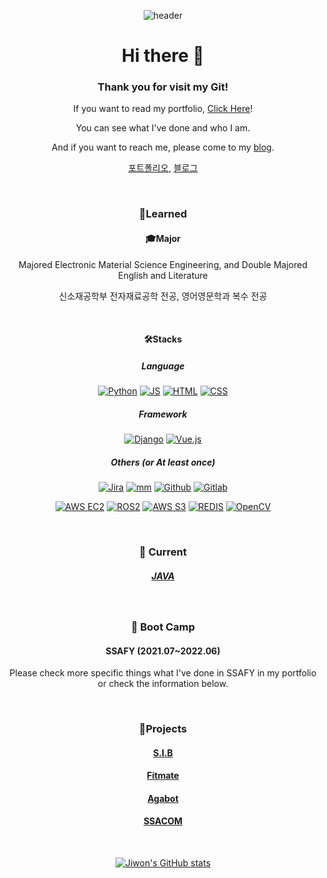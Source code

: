 <div align="center">

![header](https://capsule-render.vercel.app/api?type=waving&color=ffc5dc&height=300&section=header&text=Jiwon's%20git&fontSize=50&fontColor=79254a&animation=fadeIn)




# Hi there 👋

### Thank you for visit my Git!

If you want to read my portfolio, [Click Here](https://www.notion.so/Jiwon-s-Portfolio-ed735ae41a4944089ab4cedfc7a2c419?pvs=4)!

You can see what I've done and who I am.

And if you want to reach me, please come to my [blog](https://blog.naver.com/runtoeternity).

[포트폴리오](https://www.notion.so/Jiwon-s-Portfolio-ed735ae41a4944089ab4cedfc7a2c419?pvs=4), [블로그](https://blog.naver.com/runtoeternity)

<br>

### 📖Learned

#### 🎓Major

Majored Electronic Material Science Engineering, and Double Majored English and Literature

신소재공학부 전자재료공학 전공, 영어영문학과 복수 전공

<br>

#### 🛠️Stacks

##### Language

[![Python](https://img.shields.io/badge/Python-3776AB?style=flat-round&logo=python&logoColor=black)](github.com/yogjesi/S.I.B) [![JS](https://img.shields.io/badge/JavaScript-F7DF1E?style=flat-round&logo=javascript&logoColor=black)]() [![HTML](https://img.shields.io/badge/HTML-E34F26?style=flat-round&logo=html5&logoColor=white)]() [![CSS](https://img.shields.io/badge/CSS-1572B6?style=flat-round&logo=css3&logoColor=white)]()

##### Framework

[![Django](https://img.shields.io/badge/Django-092E20?style=flat-round&logo=django&logoColor=white)](github.com/yogjesi/S.I.B) [![Vue.js](https://img.shields.io/badge/Vue.js-4FC08D?style=flat-round&logo=vue.js&logoColor=black)](github.com/yogjesi/S.I.B)

##### Others (or At least once)

 [![Jira](https://img.shields.io/badge/Jira-0052CC?style=flat&logo=Jirasoftware&logoColor=white)]() [![mm](https://img.shields.io/badge/mattermost-0058CC?style=flat&logo=mattermost&logoColor=white)]()  [![Github](https://img.shields.io/badge/GitHub-181717?style=flat-round&logo=github&logoColor=white)]() [![Gitlab](https://img.shields.io/badge/GitLab-FC6D26?style=flat-round&logo=gitlab&logoColor=white)]() 



[![AWS EC2](https://img.shields.io/badge/AWS_EC2-FF9900?style=flat-round&logo=amazonec2&logoColor=black)]() [![ROS2](https://img.shields.io/badge/ROS2-22314E?style=flat-round&logo=ROS&logoColor=white)]() [![AWS S3](https://img.shields.io/badge/AWS_S3-569A31?style=flat-round&logo=amazons3&logoColor=black)]() [![REDIS](https://img.shields.io/badge/Redis-DC382D?style=flat-round&logo=redis&logoColor=white)]() [![OpenCV](https://img.shields.io/badge/OpenCV-5C3EE8?style=flat-round&logo=opencv&logoColor=white)]() 

<br>

### 🌱 Current

##### [JAVA](https://github.com/yogjesi/javastudy)

<br>

### 🔭 Boot Camp

#### SSAFY (2021.07~2022.06)

Please check more specific things what I've done in SSAFY in my portfolio or check the information below.

<br>

### 📜Projects

#### [S.I.B](https://github.com/yogjesi/SIB)

#### [Fitmate](https://github.com/yogjesi/fitmate)

#### [Agabot](https://grey-beryllium-938.notion.site/df430886ae9f475ca2ab128e4a7c9989)

#### [SSACOM](https://ninth-tax-ce2.notion.site/c000cf794ec14a3e875947da995ed7ce)

<br>

[![Jiwon's GitHub stats](https://github-readme-stats.vercel.app/api?username=yogjesi&show_icons=true&theme=dracula)](https://github.com/yogjesi/github-readme-stats)

</div>

<!--
**yogjesi/yogjesi** is a ✨ _special_ ✨ repository because its `README.md` (this file) appears on your GitHub profile.

Here are some ideas to get you started:
- 
- 👯 I’m looking to collaborate on ...
- 🤔 I’m looking for help with ...
- 💬 Ask me about ...
- 😄 Pronouns: ...
- -->

